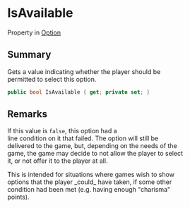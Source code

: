 # IsAvailable

Property in [Option](yarn.optionset.option.md)

## Summary

Gets a value indicating whether the player should be\
permitted to select this option.

```csharp
public bool IsAvailable { get; private set; }
```

## Remarks

If this value is `false`, this option had a\
line condition on it that failed. The option will still be\
delivered to the game, but, depending on the needs of the\
game, the game may decide to not allow the player to select\
it, or not offer it to the player at all.

This is intended for situations where games wish to show\
options that the player \_could\_ have taken, if some other\
condition had been met (e.g. having enough "charisma"\
points).
